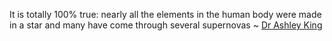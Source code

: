 It is totally 100% true: nearly all the elements in the human body were made in a star and many have come through several supernovas ~ [Dr Ashley King](https://www.nhm.ac.uk/discover/are-we-really-made-of-stardust.html) 